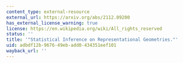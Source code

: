 ```yaml
---
content_type: external-resource
external_url: https://arxiv.org/abs/2112.09200
has_external_license_warning: true
license: https://en.wikipedia.org/wiki/All_rights_reserved
status: ''
title: '"Statistical Inference on Representational Geometries."'
uid: adbdf12b-9676-49eb-add0-434351eef101
wayback_url: ''
---
```

